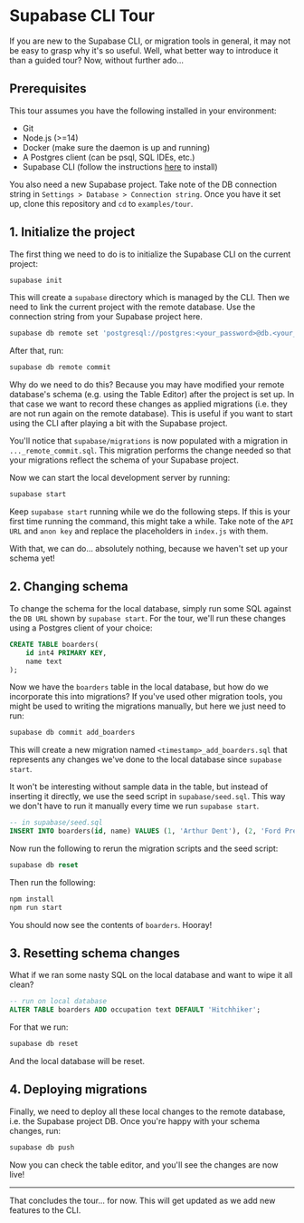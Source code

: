 # Supabase CLI Tour

If you are new to the Supabase CLI, or migration tools in general, it may not be easy to grasp why it's so useful. Well, what better way to introduce it than a guided tour? Now, without further ado...

## Prerequisites

This tour assumes you have the following installed in your environment:

- Git
- Node.js (>=14)
- Docker (make sure the daemon is up and running)
- A Postgres client (can be psql, SQL IDEs, etc.)
- Supabase CLI (follow the instructions [here](https://github.com/supabase/cli) to install)

You also need a new Supabase project. Take note of the DB connection string in `Settings > Database > Connection string`. Once you have it set up, clone this repository and `cd` to `examples/tour`.

## 1. Initialize the project

The first thing we need to do is to initialize the Supabase CLI on the current project:

```sh
supabase init
```

This will create a `supabase` directory which is managed by the CLI. Then we need to link the current project with the remote database. Use the connection string from your Supabase project here.

```sh
supabase db remote set 'postgresql://postgres:<your_password>@db.<your_project_ref>.supabase.co:5432/postgres'
```

After that, run:

```sh
supabase db remote commit
```

Why do we need to do this? Because you may have modified your remote database's schema (e.g. using the Table Editor) after the project is set up. In that case we want to record these changes as applied migrations (i.e. they are not run again on the remote database). This is useful if you want to start using the CLI after playing a bit with the Supabase project.

You'll notice that `supabase/migrations` is now populated with a migration in `..._remote_commit.sql`. This migration performs the change needed so that your migrations reflect the schema of your Supabase project.

Now we can start the local development server by running:

```sh
supabase start
```

Keep `supabase start` running while we do the following steps. If this is your first time running the command, this might take a while. Take note of the `API URL` and `anon key` and replace the placeholders in `index.js` with them.

With that, we can do... absolutely nothing, because we haven't set up your schema yet!

## 2. Changing schema

To change the schema for the local database, simply run some SQL against the `DB URL` shown by `supabase start`. For the tour, we'll run these changes using a Postgres client of your choice:

```sql
CREATE TABLE boarders(
	id int4 PRIMARY KEY,
	name text
);
```

Now we have the `boarders` table in the local database, but how do we incorporate this into migrations? If you've used other migration tools, you might be used to writing the migrations manually, but here we just need to run:

```sh
supabase db commit add_boarders
```

This will create a new migration named `<timestamp>_add_boarders.sql` that represents any changes we've done to the local database since `supabase start`.

It won't be interesting without sample data in the table, but instead of inserting it directly, we use the seed script in `supabase/seed.sql`. This way we don't have to run it manually every time we run `supabase start`.

```sql
-- in supabase/seed.sql
INSERT INTO boarders(id, name) VALUES (1, 'Arthur Dent'), (2, 'Ford Prefect');
```

Now run the following to rerun the migration scripts and the seed script:

```sql
supabase db reset
```

Then run the following:

```sh
npm install
npm run start
```

You should now see the contents of `boarders`. Hooray!

## 3. Resetting schema changes

What if we ran some nasty SQL on the local database and want to wipe it all clean?

```sql
-- run on local database
ALTER TABLE boarders ADD occupation text DEFAULT 'Hitchhiker';
```

For that we run:

```sh
supabase db reset
```

And the local database will be reset.

## 4. Deploying migrations

Finally, we need to deploy all these local changes to the remote database, i.e. the Supabase project DB. Once you're happy with your schema changes, run:

```sh
supabase db push
```

Now you can check the table editor, and you'll see the changes are now live!

---

That concludes the tour... for now. This will get updated as we add new features to the CLI.
